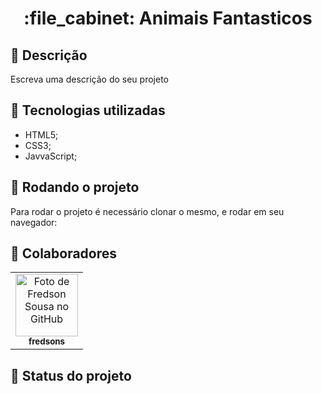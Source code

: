 <h1 align="center">:file_cabinet: Animais Fantasticos</h1>

## :memo: Descrição

Escreva uma descrição do seu projeto

## :wrench: Tecnologias utilizadas

- HTML5;
- CSS3;
- JavvaScript;

## :rocket: Rodando o projeto

Para rodar o projeto é necessário clonar o mesmo, e rodar em seu navegador:

## :handshake: Colaboradores

<table>
  <tr>
    <td align="center">
      <a href="http://github.com/fredsons">
        <img src="https://avatars.githubusercontent.com/u/85347233?v=4" width="100px;" alt="Foto de Fredson Sousa no GitHub"/><br>
        <sub>
          <b>fredsons</b>
        </sub>
      </a>
    </td>
  </tr>
</table>

## :dart: Status do projeto
